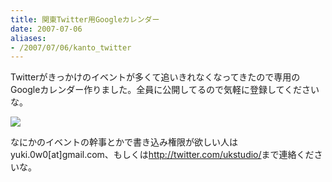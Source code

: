 ```yaml
---
title: 関東Twitter用Googleカレンダー
date: 2007-07-06
aliases:
- /2007/07/06/kanto_twitter
---
```

Twitterがきっかけのイベントが多くて追いきれなくなってきたので専用のGoogleカレンダー作りました。全員に公開してるので気軽に登録してくださいな。

<a href="http://www.google.com/calendar/render?cid=dt9a336kkbl6jdm6pr2kooced0%40group.calendar.google.com" target="_blank"><img src="http://www.google.com/calendar/images/ext/gc_button1_ja.gif" border="0" /></a>

なにかのイベントの幹事とかで書き込み権限が欲しい人はyuki.0w0[at]gmail.com、もしくは<a href="http://twitter.com/ukstudio/">http://twitter.com/ukstudio/</a>まで連絡くださいな。